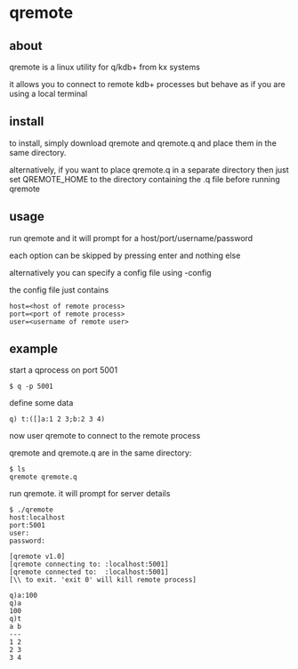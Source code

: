# qremote
## about
qremote is a linux utility for q/kdb+ from kx systems

it allows you to connect to remote kdb+ processes but behave as if you are using a local terminal

## install
to install, simply download qremote and qremote.q and place them in the same directory. 

alternatively, if you want to place qremote.q in a separate directory then just set QREMOTE_HOME to the directory containing the .q file before running qremote

## usage
run qremote and it will prompt for a host/port/username/password

each option can be skipped by pressing enter and nothing else

alternatively you can specify a config file using -config

the config file just contains

	host=<host of remote process>
	port=<port of remote process>
	user=<username of remote user>

## example
start a qprocess on port 5001

`$ q -p 5001`

define some data

`q) t:([]a:1 2 3;b:2 3 4)`

now user qremote to connect to the remote process

qremote and qremote.q are in the same directory:

	$ ls
	qremote qremote.q

run qremote. it will prompt for server details
	
	$ ./qremote
	host:localhost
	port:5001
	user:
	password:
	
	[qremote v1.0]
	[qremote connecting to: :localhost:5001]
	[qremote connected to:  :localhost:5001]
	[\\ to exit. 'exit 0' will kill remote process]

	q)a:100	
	q)a
	100
	q)t
	a b
	---
	1 2
	2 3
	3 4 
